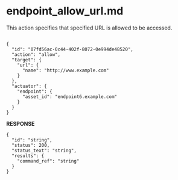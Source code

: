
# endpoint_allow_url.md

This action specifies that specified URL is allowed to be accessed.

```

{
  "id": "07fd56ac-0c44-402f-8072-0e994de48520",
  "action": "allow",
  "target": {
    "url": {
      "name": "http://www.example.com"
    }
  },
  "actuator": {
    "endpoint": {
      "asset_id": "endpoint6.example.com"
    }
  }
}
```

**RESPONSE**

```
{
  "id": "string",
  "status": 200,
  "status_text": "string",
  "results": {
    "command_ref": "string"
  }
}
```